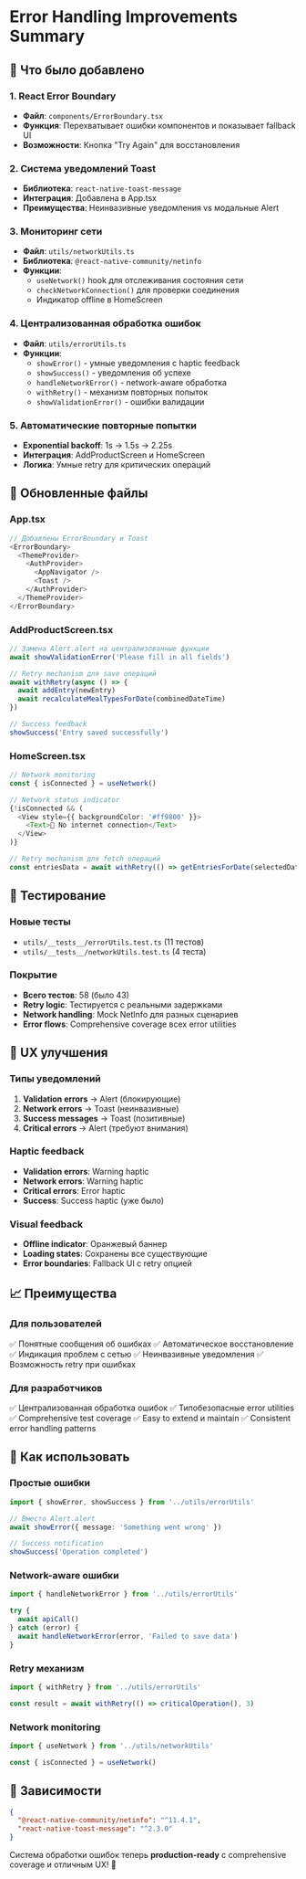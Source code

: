 # Error Handling Improvements Summary

## 🎯 Что было добавлено

### 1. React Error Boundary
- **Файл**: `components/ErrorBoundary.tsx`
- **Функция**: Перехватывает ошибки компонентов и показывает fallback UI
- **Возможности**: Кнопка "Try Again" для восстановления

### 2. Система уведомлений Toast
- **Библиотека**: `react-native-toast-message`
- **Интеграция**: Добавлена в App.tsx
- **Преимущества**: Неинвазивные уведомления vs модальные Alert

### 3. Мониторинг сети
- **Файл**: `utils/networkUtils.ts`
- **Библиотека**: `@react-native-community/netinfo`
- **Функции**: 
  - `useNetwork()` hook для отслеживания состояния сети
  - `checkNetworkConnection()` для проверки соединения
  - Индикатор offline в HomeScreen

### 4. Централизованная обработка ошибок
- **Файл**: `utils/errorUtils.ts`
- **Функции**:
  - `showError()` - умные уведомления с haptic feedback
  - `showSuccess()` - уведомления об успехе
  - `handleNetworkError()` - network-aware обработка
  - `withRetry()` - механизм повторных попыток
  - `showValidationError()` - ошибки валидации

### 5. Автоматические повторные попытки
- **Exponential backoff**: 1s → 1.5s → 2.25s
- **Интеграция**: AddProductScreen и HomeScreen
- **Логика**: Умные retry для критических операций

## 🔧 Обновленные файлы

### App.tsx
```typescript
// Добавлены ErrorBoundary и Toast
<ErrorBoundary>
  <ThemeProvider>
    <AuthProvider>
      <AppNavigator />
      <Toast />
    </AuthProvider>
  </ThemeProvider>
</ErrorBoundary>
```

### AddProductScreen.tsx
```typescript
// Замена Alert.alert на централизованные функции
await showValidationError('Please fill in all fields')

// Retry mechanism для save операций
await withRetry(async () => {
  await addEntry(newEntry)
  await recalculateMealTypesForDate(combinedDateTime)
})

// Success feedback
showSuccess('Entry saved successfully')
```

### HomeScreen.tsx
```typescript
// Network monitoring
const { isConnected } = useNetwork()

// Network status indicator
{!isConnected && (
  <View style={{ backgroundColor: '#ff9800' }}>
    <Text>📶 No internet connection</Text>
  </View>
)}

// Retry mechanism для fetch операций
const entriesData = await withRetry(() => getEntriesForDate(selectedDate))
```

## 🧪 Тестирование

### Новые тесты
- `utils/__tests__/errorUtils.test.ts` (11 тестов)
- `utils/__tests__/networkUtils.test.ts` (4 теста)

### Покрытие
- **Всего тестов**: 58 (было 43)
- **Retry logic**: Тестируется с реальными задержками
- **Network handling**: Mock NetInfo для разных сценариев
- **Error flows**: Comprehensive coverage всех error utilities

## 🎨 UX улучшения

### Типы уведомлений
1. **Validation errors** → Alert (блокирующие)
2. **Network errors** → Toast (неинвазивные)
3. **Success messages** → Toast (позитивные)
4. **Critical errors** → Alert (требуют внимания)

### Haptic feedback
- **Validation errors**: Warning haptic
- **Network errors**: Warning haptic  
- **Critical errors**: Error haptic
- **Success**: Success haptic (уже было)

### Visual feedback
- **Offline indicator**: Оранжевый баннер
- **Loading states**: Сохранены все существующие
- **Error boundaries**: Fallback UI с retry опцией

## 📈 Преимущества

### Для пользователей
✅ Понятные сообщения об ошибках
✅ Автоматическое восстановление
✅ Индикация проблем с сетью
✅ Неинвазивные уведомления
✅ Возможность retry при ошибках

### Для разработчиков  
✅ Централизованная обработка ошибок
✅ Типобезопасные error utilities
✅ Comprehensive test coverage
✅ Easy to extend и maintain
✅ Consistent error handling patterns

## 🚀 Как использовать

### Простые ошибки
```typescript
import { showError, showSuccess } from '../utils/errorUtils'

// Вместо Alert.alert
await showError({ message: 'Something went wrong' })

// Success notification
showSuccess('Operation completed')
```

### Network-aware ошибки
```typescript
import { handleNetworkError } from '../utils/errorUtils'

try {
  await apiCall()
} catch (error) {
  await handleNetworkError(error, 'Failed to save data')
}
```

### Retry механизм
```typescript
import { withRetry } from '../utils/errorUtils'

const result = await withRetry(() => criticalOperation(), 3)
```

### Network monitoring
```typescript
import { useNetwork } from '../utils/networkUtils'

const { isConnected } = useNetwork()
```

## 🔗 Зависимости

```json
{
  "@react-native-community/netinfo": "^11.4.1",
  "react-native-toast-message": "^2.3.0"
}
```

Система обработки ошибок теперь **production-ready** с comprehensive coverage и отличным UX! 🎉